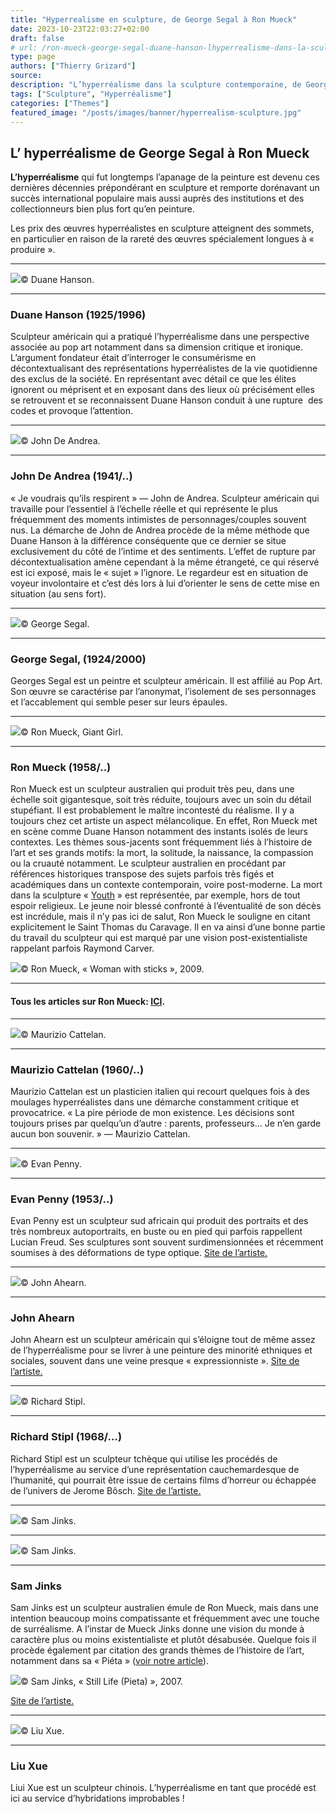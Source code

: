 ```yaml
---
title: "Hyperrealisme en sculpture, de George Segal à Ron Mueck"
date: 2023-10-23T22:03:27+02:00
draft: false
# url: /ron-mueck-george-segal-duane-hanson-lhyperrealisme-dans-la-sculpture-contemporaine/
type: page
authors: ["Thierry Grizard"]
source:
description: "L’hyperréalisme dans la sculpture contemporaine, de George Segal à Liu Xue en passant par Ron Mueck et Maurizio Cattelan."
tags: ["Sculpture", "Hyperréalisme"]
categories: ["Themes"]
featured_image: "/posts/images/banner/hyperrealism-sculpture.jpg"
---
```

## L’ hyperréalisme de George Segal à Ron Mueck

**L’hyperréalisme** qui fut longtemps l’apanage de la peinture est devenu ces dernières décennies prépondérant en sculpture et remporte dorénavant un succès international populaire mais aussi auprès des institutions et des collectionneurs bien plus fort qu’en peinture.

Les prix des œuvres hyperréalistes en sculpture atteignent des sommets, en particulier en raison de la rareté des œuvres spécialement longues à « produire ».

---

![](/posts/images/hyperrealism-sculpture/duane_hanson_8.jpg)© Duane Hanson.

---

### Duane Hanson (1925/1996)

Sculpteur américain qui a pratiqué l’hyperréalisme dans une perspective associée au pop art notamment dans sa dimension critique et ironique. L’argument fondateur était d’interroger le consumérisme en décontextualisant des représentations hyperréalistes de la vie quotidienne des exclus de la société. En représentant avec détail ce que les élites ignorent ou méprisent et en exposant dans des lieux où précisément elles se retrouvent et se reconnaissent Duane Hanson conduit à une rupture  des codes et provoque l’attention.

---

![](/posts/images/hyperrealism-sculpture/e654030e420609a72f309284dd7328a3.jpg)© John De Andrea.

---

### John De Andrea (1941/..)

« Je voudrais qu’ils respirent » — John de Andrea. Sculpteur américain qui travaille pour l’essentiel à l’échelle réelle et qui représente le plus fréquemment des moments intimistes de personnages/couples souvent nus. La démarche de John de Andrea procède de la même méthode que Duane Hanson à la différence conséquente que ce dernier se situe exclusivement du côté de l’intime et des sentiments. L’effet de rupture par décontextualisation amène cependant à la même étrangeté, ce qui réservé est ici exposé, mais le « sujet » l’ignore. Le regardeur est en situation de voyeur involontaire et c’est dés lors à lui d’orienter le sens de cette mise en situation (au sens fort).

---

![](/posts/images/hyperrealism-sculpture/George_Segal_Street_Crossing.jpg)© George Segal.

---

### George Segal, (1924/2000)

Georges Segal est un peintre et sculpteur américain. Il est affilié au Pop Art. Son œuvre se caractérise par l’anonymat, l’isolement de ses personnages et l’accablement qui semble peser sur leurs épaules.

---

![](/posts/images/hyperrealism-sculpture/ron-muecksculpturehyperrealismgiant-girl.001.jpg)© Ron Mueck, Giant Girl.

---

### Ron Mueck (1958/..)

Ron Mueck est un sculpteur australien qui produit très peu, dans une échelle soit gigantesque, soit très réduite, toujours avec un soin du détail stupéfiant. Il est probablement le maître incontesté du réalisme. Il y a toujours chez cet artiste un aspect mélancolique. En effet, Ron Mueck met en scène comme Duane Hanson notamment des instants isolés de leurs contextes. Les thèmes sous-jacents sont fréquemment liés à l’histoire de l’art et ses grands motifs: la mort, la solitude, la naissance, la compassion ou la cruauté notamment. Le sculpteur australien en procédant par références historiques transpose des sujets parfois très figés et académiques dans un contexte contemporain, voire post-moderne. La mort dans la sculpture « [Youth](/ron-mueck-et-le-caravage-lincredulite-de-saint-thomas/) » est représentée, par exemple, hors de tout espoir religieux. Le jeune noir blessé confronté à l’éventualité de son décès est incrédule, mais il n’y pas ici de salut, Ron Mueck le souligne en citant explicitement le Saint Thomas du Caravage. Il en va ainsi d’une bonne partie du travail du sculpteur qui est marqué par une vision post-existentialiste rappelant parfois Raymond Carver.

![](/posts/images/hyperrealism-sculpture/ron-mueck-sculpture-hyperrealisme-art-contemporain.087-1024x512.jpg)© Ron Mueck, « Woman with sticks », 2009.

---

#### Tous les articles sur Ron Mueck: [ICI](/ron-mueck-et-sam-jinks/).

---

![](/posts/images/hyperrealism-sculpture/Maurizio-Cattelan-81.jpg)© Maurizio Cattelan.

---

### Maurizio Cattelan (1960/..)

Maurizio Cattelan est un plasticien italien qui recourt quelques fois à des moulages hyperréalistes dans une démarche constamment critique et provocatrice. « La pire période de mon existence. Les décisions sont toujours prises par quelqu’un d’autre : parents, professeurs… Je n’en garde aucun bon souvenir. » — Maurizio Cattelan.

---

![](/posts/images/hyperrealism-sculpture/evan-penny.jpg)© Evan Penny.

---

### Evan Penny (1953/..)

Evan Penny est un sculpteur sud africain qui produit des portraits et des très nombreux autoportraits, en buste ou en pied qui parfois rappellent Lucian Freud. Ses sculptures sont souvent surdimensionnées et récemment soumises à des déformations de type optique. [Site de l’artiste.](http://www.evanpenny.com/)

---

![](/posts/images/hyperrealism-sculpture/IMG_5680.jpg)© John Ahearn.

---

### John Ahearn

John Ahearn est un sculpteur américain qui s’éloigne tout de même assez de l’hyperréalisme pour se livrer à une peinture des minorité ethniques et sociales, souvent dans une veine presque « expressionniste ». [Site de l’artiste.](http://www.johnahearn.com/)

---

![](/posts/images/hyperrealism-sculpture/209-1351-0x0.jpg)© Richard Stipl.

---

### Richard Stipl (1968/…)

Richard Stipl est un sculpteur tchèque qui utilise les procédés de l’hyperréalisme au service d’une représentation cauchemardesque de l’humanité, qui pourrait être issue de certains films d’horreur ou échappée de l’univers de Jerome Bôsch. [Site de l’artiste.](http://richardstipl.cz/)

---

![](/posts/images/hyperrealism-sculpture/sam-jinks-at-art-stage-singapore-designboom-09.jpg)© Sam Jinks.

---

![](/posts/images/hyperrealism-sculpture/sam-jinks-ron-mueck-sculpture-hyperrealism-hybrid-sculpture.102-1024x683.jpg)© Sam Jinks.

---

### Sam Jinks

Sam Jinks est un sculpteur australien émule de Ron Mueck, mais dans une intention beaucoup moins compatissante et fréquemment avec une touche de surréalisme. A l’instar de Mueck Jinks donne une vision du monde à caractère plus ou moins existentialiste et plutôt désabusée. Quelque fois il procède également par citation des grands thèmes de l’histoire de l’art, notamment dans sa « Piéta » ([voir notre article](/ron-mueck-sam-jinks/)).

![](/posts/images/hyperrealism-sculpture/sam-jinks-michel-ange-pieta-sculpture-hyperralism-christ.jpg)© Sam Jinks, « Still Life (Pieta) », 2007.

[Site de l’artiste.](http://www.samjinks.com/?ref=artefields.net)

---

![](/posts/images/hyperrealism-sculpture/hybrides-liu-xue-10.jpg)© Liu Xue.

---

### Liu Xue

Liui Xue est un sculpteur chinois. L’hyperréalisme en tant que procédé est ici au service d’hybridations improbables !